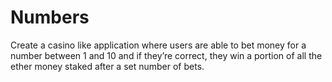# Numbers
Create a casino like application where users are able to bet money for a number between 1 and 10 and if they’re correct, they win a portion of all the ether money staked after a set number of bets.
